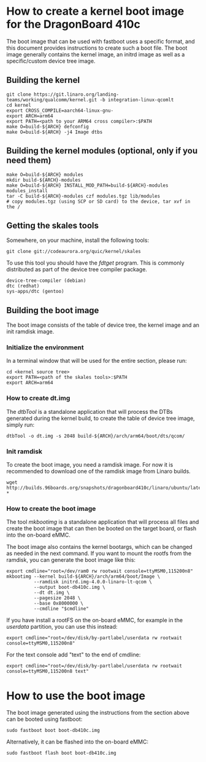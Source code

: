 
# How to create a kernel boot image for the DragonBoard 410c

The boot image that can be used with fastboot uses a specific format, and this document provides instructions to create such a boot file. The boot image generally contains the kernel image, an initrd image as well as a specific/custom device tree image.

## Building the kernel

    git clone https://git.linaro.org/landing-teams/working/qualcomm/kernel.git -b integration-linux-qcomlt
    cd kernel
    export CROSS_COMPILE=aarch64-linux-gnu-
    export ARCH=arm64
    export PATH=<path to your ARM64 cross compiler>:$PATH
    make O=build-${ARCH} defconfig
    make O=build-${ARCH} -j4 Image dtbs

## Building the kernel modules (optional, only if you need them)
    make O=build-${ARCH} modules
    mkdir build-${ARCH}-modules
    make O=build-${ARCH} INSTALL_MOD_PATH=build-${ARCH}-modules modules_install
    tar -C build-${ARCH}-modules czf modules.tgz lib/modules
    # copy modules.tgz (using SCP or SD card) to the device, tar xvf in the /

## Getting the skales tools

Somewhere, on your machine, install the following tools:

    git clone git://codeaurora.org/quic/kernel/skales 

To use this tool you should have the _fdtget_ program. This is commonly distributed as part of the device tree compiler package.

    device-tree-compiler (debian)
    dtc (redhat)
    sys-apps/dtc (gentoo)


## Building the boot image

The boot image consists of the table of device tree, the kernel image and an init ramdisk image.

### Initialize the environment

In a terminal window that will be used for the entire section, please run:

    cd <kernel source tree>
    export PATH=<path of the skales tools>:$PATH
    export ARCH=arm64

### How to create dt.img

The _dtbTool_ is a standalone application that will process the DTBs generated during the kernel build, to create the table of device tree image, simply run:

    dtbTool -o dt.img -s 2048 build-${ARCH}/arch/arm64/boot/dts/qcom/

### Init ramdisk

To create the boot image, you need a ramdisk image. For now it is recommended to download one of the ramdisk image from Linaro builds.

    wget http://builds.96boards.org/snapshots/dragonboard410c/linaro/ubuntu/latest/initrd.img-*

### How to create the boot image

The tool _mkbootimg_ is a standalone application that will process all files and create the boot image that can then be booted on the target board, or flash into the on-board eMMC.

The boot image also contains the kernel bootargs, which can be changed as needed in the next command. If you want to mount the rootfs from the ramdisk, you can generate the boot image like this:

    export cmdline="root=/dev/ram0 rw rootwait console=ttyMSM0,115200n8"
    mkbootimg --kernel build-${ARCH}/arch/arm64/boot/Image \
              --ramdisk initrd.img-4.0.0-linaro-lt-qcom \
              --output boot-db410c.img \
              --dt dt.img \
              --pagesize 2048 \
              --base 0x8000000 \
              --cmdline "$cmdline"

If you have install a rootFS on the on-board eMMC, for example in the _userdata_ partition, you can use this instead:

    export cmdline="root=/dev/disk/by-partlabel/userdata rw rootwait console=ttyMSM0,115200n8"

For the text console add "text" to the end of cmdline:

    export cmdline="root=/dev/disk/by-partlabel/userdata rw rootwait console=ttyMSM0,115200n8 text"

# How to use the boot image

The boot image generated using the instructions from the section above can be booted using fastboot:

    sudo fastboot boot boot-db410c.img

Alternatively, it can be flashed into the on-board eMMC:

    sudo fastboot flash boot boot-db410c.img